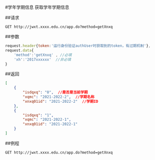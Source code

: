 #学年学期信息
获取学年学期信息

##请求
``` url
GET http://jwxt.xxxx.edu.cn/app.do?method=getXnxq
```

##参数
```js
request.header{token:'运行身份验证authUser时获取到的token，有过期机制'},
request.data{
	'method':'getXnxq' , //必填
	'xh':'2017xxxxxx'  //非必填
}
```

##返回
``` json
[
    {
        "isdqxq": "0",  //是否是当前学期
        "xqmc": "2021-2022-2",  //学期名称
        "xnxq01id": "2021-2022-2"  //学期ID
    },
    {
        "isdqxq": "1",
        "xqmc": "2021-2022-1",
        "xnxq01id": "2021-2022-1"
    }
]
```

##例程
``` url
GET http://jwxt.xxxx.edu.cn/app.do?method=getXnxq
```